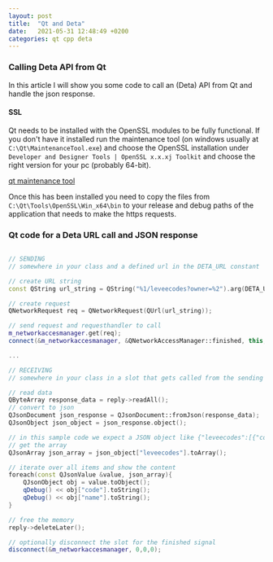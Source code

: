 ```yaml
---
layout: post
title:  "Qt and Deta"
date:   2021-05-31 12:48:49 +0200
categories: qt cpp deta
---
```


### Calling Deta API from Qt

In this article I will show you some code to call an (Deta) API from Qt and handle the json response. 

#### SSL

Qt needs to be installed with the OpenSSL modules to be fully functional. If you don't have it installed run the maintenance tool (on windows usually at ```C:\Qt\MaintenanceTool.exe```) and choose the OpenSSL installation under ```Developer and Designer Tools | OpenSSL x.x.xj Toolkit``` and choose the right version for your pc (probably 64-bit). 

[qt maintenance tool](https://github.com/breinbaas/breinbaas.github.io/blob/master/img/maintenancetool.png)


Once this has been installed you need to copy the files from ```C:\Qt\Tools\OpenSSL\Win_x64\bin``` to your release and debug paths of the application that needs to make the https requests.

### Qt code for a Deta URL call and JSON response

```cpp

// SENDING
// somewhere in your class and a defined url in the DETA_URL constant

// create URL string
const QString url_string = QString("%1/leveecodes?owner=%2").arg(DETA_URL, owner)

// create request
QNetworkRequest req = QNetworkRequest(QUrl(url_string));

// send request and requesthandler to call
m_networkaccesmanager.get(req);
connect(&m_networkaccesmanager, &QNetworkAccessManager::finished, this, &DetaConnection::onLeveeCodesResult);

...

// RECEIVING
// somewhere in your class in a slot that gets called from the sending part

// read data
QByteArray response_data = reply->readAll();
// convert to json
QJsonDocument json_response = QJsonDocument::fromJson(response_data);
QJsonObject json_object = json_response.object();

// in this sample code we expect a JSON object like {"leveecodes":[{"code":"A123","name":"Some Levee Name"}, ...]}
// get the array
QJsonArray json_array = json_object["leveecodes"].toArray();

// iterate over all items and show the content
foreach(const QJsonValue &value, json_array){
    QJsonObject obj = value.toObject();
    qDebug() << obj["code"].toString();
    qDebug() << obj["name"].toString();
}

// free the memory
reply->deleteLater();

// optionally disconnect the slot for the finished signal
disconnect(&m_networkaccesmanager, 0,0,0);
```


